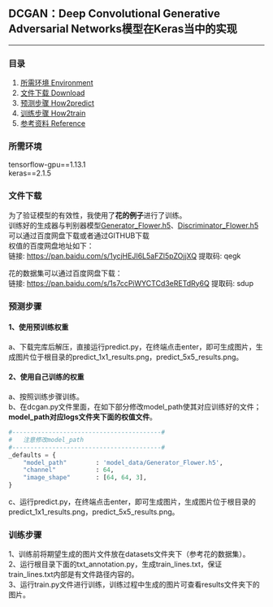 ## DCGAN：Deep Convolutional Generative Adversarial Networks模型在Keras当中的实现
---

### 目录
1. [所需环境 Environment](#所需环境)
3. [文件下载 Download](#文件下载)
4. [预测步骤 How2predict](#预测步骤)
5. [训练步骤 How2train](#训练步骤)
6. [参考资料 Reference](#Reference)

### 所需环境
tensorflow-gpu==1.13.1    
keras==2.1.5    

### 文件下载
为了验证模型的有效性，我使用了**花的例子**进行了训练。    
训练好的生成器与判别器模型[Generator_Flower.h5](https://github.com/bubbliiiing/dcgan-keras/releases/download/v1.0/Generator_Flower.h5)、[Discriminator_Flower.h5](https://github.com/bubbliiiing/dcgan-keras/releases/download/v1.0/Discriminator_Flower.h5)可以通过百度网盘下载或者通过GITHUB下载    
权值的百度网盘地址如下：    
链接: https://pan.baidu.com/s/1ycjHEJI6L5aFZl5pZOjjXQ 提取码: qegk     

花的数据集可以通过百度网盘下载：   
链接: https://pan.baidu.com/s/1s7ccPiWYCTCd3eRETdRy6Q 提取码: sdup   

### 预测步骤
#### 1、使用预训练权重
a、下载完库后解压，直接运行predict.py，在终端点击enter，即可生成图片，生成图片位于根目录的predict_1x1_results.png，predict_5x5_results.png。    
#### 2、使用自己训练的权重 
a、按照训练步骤训练。    
b、在dcgan.py文件里面，在如下部分修改model_path使其对应训练好的文件；**model_path对应logs文件夹下面的权值文件**。    
```python
#-----------------------------------------#
#   注意修改model_path
#-----------------------------------------#
_defaults = {
    "model_path"        : 'model_data/Generator_Flower.h5',
    "channel"           : 64,
    "image_shape"       : [64, 64, 3],
}
```
c、运行predict.py，在终端点击enter，即可生成图片，生成图片位于根目录的predict_1x1_results.png，predict_5x5_results.png。   

### 训练步骤
1、训练前将期望生成的图片文件放在datasets文件夹下（参考花的数据集）。  
2、运行根目录下面的txt_annotation.py，生成train_lines.txt，保证train_lines.txt内部是有文件路径内容的。  
3、运行train.py文件进行训练，训练过程中生成的图片可查看results文件夹下的图片。  
